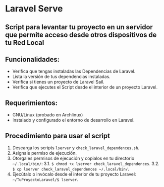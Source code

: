 # Laravel Serve
## Script para levantar tu proyecto en un servidor que permite acceso desde otros dispositivos de tu Red Local
## Funcionalidades:
- Verifica que tengas instaladas las Dependencias de Laravel.
- Lista la versión de tus dependencias instaladas.
- Verifica si tienes un proyecto de Laravel Sail.
- Verifica que ejecutes el Script desde el interior de un proyecto Laravel.

## Requerimientos:
- GNU/Linux (probado en Archlinux)
- Instalado y configurado el entorno de desarrollo en Laravel.

## Procedimiento para usar el script
1. Descarga los scripts `lserver` y `check_laravel_dependences.sh`.
2. Asignale permiso de ejecución.
3. Otorgales permisos de ejecución y copialos en tu directorio `~/.local/bin/`:
3.1. `$ chmod +x lserver check_laravel_dependences`.
3.2. `$ cp lserver check_laravel_dependences ~/.local/bin/`.
4. Ejecútalo o invócalo desde el interior de tu proyecto Laravel: `~/TuProyectoLaravel/$ lserver`.
